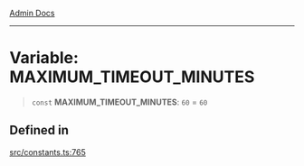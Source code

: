 [Admin Docs](/)

***

# Variable: MAXIMUM\_TIMEOUT\_MINUTES

> `const` **MAXIMUM\_TIMEOUT\_MINUTES**: `60` = `60`

## Defined in

[src/constants.ts:765](https://github.com/Suyash878/talawa-api/blob/cfd688207611ba245c99edd8dbaccb2cdbf6a043/src/constants.ts#L765)
